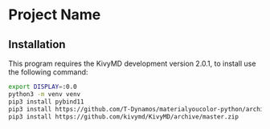 # Project Name

## Installation

This program requires the KivyMD development version 2.0.1, to install use the following command:

```bash
export DISPLAY=:0.0
python3 -m venv venv
pip3 install pybind11
pip3 install https://github.com/T-Dynamos/materialyoucolor-python/archive/main.zip
pip3 install https://github.com/kivymd/KivyMD/archive/master.zip
```
